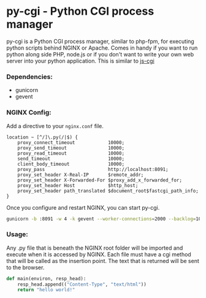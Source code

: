 # py-cgi  - Python CGI process manager
py-cgi is a Python CGI process manager, similar to php-fpm, for executing python scripts behind NGINX or Apache. Comes in handy if you want to run python along side PHP, node.js or if you don't want to write your own web server into your python application. This is similar to [js-cgi](https://github.com/kathan/js-cgi)

### Dependencies:
* gunicorn
* gevent

### NGINX Config:
Add a directive to your `nginx.conf` file.
```
location ~ [^/]\.py(/|$) {
    proxy_connect_timeout            10000;
    proxy_send_timeout               10000;
    proxy_read_timeout               10000;
    send_timeout                     10000;
    client_body_timeout              10000;
    proxy_pass                       http://localhost:8091;
    proxy_set_header X-Real-IP       $remote_addr;
    proxy_set_header X-Forwarded-For $proxy_add_x_forwarded_for;
    proxy_set_header Host            $http_host;
    proxy_set_header path_translated $document_root$fastcgi_path_info;
}
```

Once you configure and restart NGINX, you can start py-cgi.
```sh
gunicorn -b :8091 -w 4 -k gevent --worker-connections=2000 --backlog=1000 -p gunicorn.pid py-cgi:app
```
### Usage:
Any .py file that is beneath the NGINX root folder will be imported and execute when it is accessed by NGINX. Each file must have a cgi method that will be called as the insertion point. The text that is returned will be sent to the browser.
```py
def main(environ, resp_head):
    resp_head.append(("Content-Type", "text/html"))
    return "hello world!"
```
